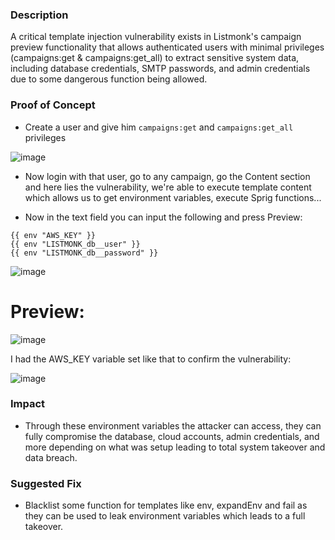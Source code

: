 ### Description
A critical template injection vulnerability exists in Listmonk's campaign preview functionality that allows authenticated users with minimal privileges (campaigns:get & campaigns:get_all) to extract sensitive system data, including database credentials, SMTP passwords, and admin credentials due to some dangerous function being allowed.

### Proof of Concept

- Create a user and give him `campaigns:get` and `campaigns:get_all` privileges

![image](https://github.com/user-attachments/assets/05333695-14d9-498e-9f73-2137d6eca55b)

- Now login with that user, go to any campaign, go the Content section and here lies the vulnerability, we're able to execute template content which allows us to get environment variables, execute Sprig functions...

- Now in the text field you can input the following and press Preview:
```
{{ env "AWS_KEY" }}
{{ env "LISTMONK_db__user" }}
{{ env "LISTMONK_db__password" }}
````

![image](https://github.com/user-attachments/assets/ac963f54-5982-47d4-99d0-59030917f548)

# Preview:

![image](https://github.com/user-attachments/assets/99558ca4-81c6-4e1a-bd0d-6bc57830f4d0)

I had the AWS_KEY variable set like that to confirm the vulnerability:

![image](https://github.com/user-attachments/assets/16382998-2402-436a-9bb0-db09fb13dd79)

### Impact

- Through these environment variables the attacker can access, they can fully compromise the database, cloud accounts, admin credentials, and more depending on what was setup leading to total system takeover and data breach.

### Suggested Fix

- Blacklist some function for templates like env, expandEnv and fail as they can be used to leak environment variables which leads to a full takeover.
